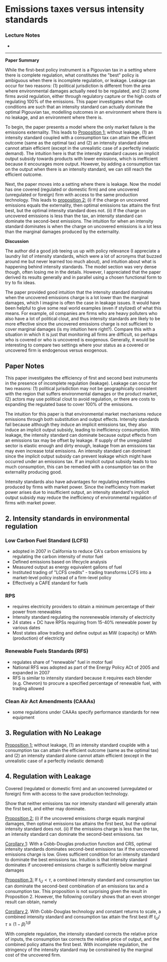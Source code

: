 # Emissions taxes versus intensity standards

### Lecture Notes

* 





---

**Paper Summary**

While the first-best policy instrument is a Pigouvian tax in a setting where there is complete regulation, what constitutes the "best" policy is ambiguous when there is incomplete regulation, or leakage. Leakage can occur for two reasons: (1) political jurisdiction is different from the area where environmental damages actually need to be regulated, and (2) some firms avoid regulation, either through regulatory capture or the high costs of regulating 100% of the emissions. This paper investigates what the conditions are such that an intensity standard can actually dominate the optimal Pigouvian tax, modelling outcomes in an environment where there is no leakage, and an environment where there is. 

To begin, the paper presents a model where the only market failure is the emissions externality. This leads to <u>Proposition 1:</u> without leakage, (1) an intensity standard coupled with a consumption tax can attain the efficient outcome (same as the optimal tax) and (2) an intensity standard alone cannot attain efficient (except in the unrealistic case of a perfectly inelastic demand). The intuition here is that the intensity standard causes an implicit output subsidy towards products with lower emissions, which is inefficient because it encourages more output. However, by adding a consumption tax on the output when there is an intensity standard, we can still reach the efficient outcome. 

Next, the paper moves into a setting where there is leakage. Now the model has one covered (regulated or domestic firm) and one uncovered (unregulated or foreign) firm with access to the same production technology. This leads to <u>proposition 2:</u> (i) if the charge on uncovered emissions equals the externality, then optimal emissions tax attains the first best, but the optimal intensity standard does not. (ii) If the charge on uncovered emissions is less than the tax, an intensity standard can dominate the second-best emissions. The intuition for when an intensity standard dominates is when the charge on uncovered emissions is a lot less than the marginal damages produced by the externality. 



**Discussion**

The author did a good job teeing us up with policy relevance (I appreciate a laundry list of intensity standards, which were a lot of acronyms that buzzed around me but never learned too much about), and intuition about what is happening behind intensity standards. The model section was very dense though, often losing me in the details. However, I appreciated that the paper derived its results generally and in parallel using a chosen functional form to  try to fix ideas. 

The paper provided good intuition that the intensity standard dominates when the uncovered emissions charge is a lot lower than the marginal damages, which I imagine is often the case in leakage issues. It would have been helpful to give some real world examples (even if stylized) of what this means. For example, oil companies are firms who are heavy polluters who also have a lot of political clout, and thus intensity standards are likely to be more effective since the uncovered emissions charge is not sufficient to cover marginal damages (is my intuition here right?). Compare this with a situation in which it is just that monitoring all firms are difficult, so perhaps who is covered or who is uncovered is exogenous. Generally, it would be interesting to compare two settings where your status as a covered or uncovered firm is endogenous versus exogenous. 









## Paper Notes

This paper investigates the efficiency of first and second best instruments in the presence of incomplete regulation (leakage). Leakage can occur for two reasons: (1) political jurisdiction may not be geographically consistent with the region that suffers environmental damages or the product market, (2) actors may use political clout to avoid regulation, or there are costs to expanding the regulated base to cover 100% of the emissions. 

The intuition for this paper is that environmental market mechanisms reduce emissions through both substitution and output effects. Intensity standards fail because although they induce an implicit emissions tax, they also induce an implicit output subsidy, leading to inefficiency consumption. With leakage, the intensity standard can dominate because output effects from an emissions tax may be offset by leakage. If supply of the unregulated sector is elastic enough and dirty enough, leakage from an emissions tax may even increase total emissions. An intensity standard can dominant since the implicit output subsidy can prevent leakage which might have occurred under an emissions tax. If an implicit output subsidy leads to too much consumption, this can be remedied with a consumption tax on the externality producing good. 

Intensity standards also have advantages for regulating externalities produced by firms with market power. Since the inefficiency from market power arises due to insufficient output, an intensity standard's implicit output subsidy may reduce the inefficiency of environmental regulation of firms with market power. 



## 2. Intensity standards in environmental regulation

### Low Carbon Fuel Standard (LCFS)

* adopted in 2007 in California to reduce CA's carbon emissions by regulating the carbon intensity of motor fuel 
* Defined emissions based on lifecycle analysis 
* Measured output as energy equivalent gallons of fuel 
* Instituted trading of "LCFS credits" - trading transforms LCFS into a market-level policy instead of a firm-level policy
* Effectively a CAFE standard for fuels

### RPS

* requires electricity providers to obtain a minimum percentage of their power from renewables 
* Intensity standard regulating the nonrenewable intensity of electricity 
* 24 states + DC have RPSs requiring from 15-40% renewable power by various dates
* Most states allow trading and define output as MW (capacity) or MWh (production) of electricity 



### Renewable Fuels Standards (RFS)

* regulates share of "renewable" fuel in motor fuel
* National RFS was adopted as part of the Energy Policy ACt of 2005 and expanded in 2007
* RFS is similar to intensity standard because it requires each blender (e.g. Chevron)  to procure a specified percentage of renewable fuel, with trading allowed

### Clean Air Act Amendments (CAAAs)

* some regulations under CAAAs specify performance standards for new equipment 





## 3. Regulation with No Leakage

<u>Proposition 1:</u> without leakage, (1) an intensity standard couplde with a consumption tax can attain the efficient outcome (same as the optimal tax) and (2) an intensity standard alone cannot attain efficient (except in the unrealistic case of a perfectly inelastic demand)



## 4. Regulation with Leakage

Covered (regulated or domestic firm) and an uncovered (unregulated or foreign) firm with access to the save production technology. 

Show that neither emissions tax nor intensity standard will generally attain the first best, and either may dominate. 

<u>Proposition 2:</u> (i) if the uncovered emissions charge equals marginal damages, then optimal emissions tax attains the first best, but the optimal intensity standard does not. (ii) If the emissions charge is less than the tax, an intensity standard can dominate the second-best emissions. tax

<u>Corollary 1</u>: With a Cobb-Douglas production function and CRS, optimal intensity standards dominates second-best emissions tax if the uncovered emissions charge is low. Gives sufficient condition for an intensity standard to dominate the best emissions tax. Intuition is that intensity standard dominates if uncovered emissions charge is sufficiently below marginal damages

<u>Proposition 3:</u>  If $t_{U}<\tau,$ a combined intensity standard and consumption tax can dominate the second-best combination of an emissions tax and a consumption tax.
This proposition is not surprising given the result in Proposition $2 .$ However, the following corollary shows that an even stronger result can obtain, namely

<u>Corollary 2</u>. With Cobb-Douglas technology and constant returns to scale, a combined intensity standard and consumption tax attain the first best iff $t_{U} / \tau \geq(1-\beta)^{1 / \beta}$

With complete regulation, the intensity standard corrects the relative price of inputs, the consumption tax corrects the relative price of output, and the combined policy attains the first best. With incomplete regulation, the stringency of the intensity standard may be constrained by the marginal cost of the uncovered firm. 